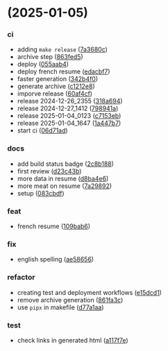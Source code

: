#  (2025-01-05)


### ci

* adding `make release` ([7a3680c](https://github.com/KINFOO/resume/commit/7a3680c355c5092ccb0d8bd0204aa1d5c9a1dbe8))
* archive step ([863fed5](https://github.com/KINFOO/resume/commit/863fed516c32de8d4bf4d3c75f35b9117e79e282))
* deploy ([055aab4](https://github.com/KINFOO/resume/commit/055aab444bd8a81c9760db8e7e9b561110ccc083))
* deploy french resume ([edacbf7](https://github.com/KINFOO/resume/commit/edacbf7981bb706b4e91908af567288142c95b4e))
* faster generation ([342b4f0](https://github.com/KINFOO/resume/commit/342b4f0d04e360edd53a19c896f787ba57878a89))
* generate archive ([c1212e8](https://github.com/KINFOO/resume/commit/c1212e8c461260fd062e3b53eda2cc48cef8e06b))
* imporve release ([60af4cf](https://github.com/KINFOO/resume/commit/60af4cfead4e7df23e0655cc84f4aa28575f2775))
* release 2024-12-26_2355 ([318a694](https://github.com/KINFOO/resume/commit/318a694e3736ba580a897619eb34226febdd3585))
* release 2024-12-27_1412 ([798941a](https://github.com/KINFOO/resume/commit/798941abc1bf700fe947cba0727f1353a650f50e))
* release 2025-01-04_0123 ([c7153eb](https://github.com/KINFOO/resume/commit/c7153eb51c6f066df24879ec379e36226a846dad))
* release 2025-01-04_1647 ([1a447b7](https://github.com/KINFOO/resume/commit/1a447b73347ee776752ec57b232446379307b215))
* start ci ([06d71ad](https://github.com/KINFOO/resume/commit/06d71adaf1c48d3d28f689927b924d71f5668c87))

### docs

* add build status badge ([2c8b188](https://github.com/KINFOO/resume/commit/2c8b188a03e472319d2fa5a94e9f4c18e5f6377c))
* first review ([d23c43b](https://github.com/KINFOO/resume/commit/d23c43b9f124c1b16f2305ac9e4eed037e4c6b10))
* more data in resume ([d8ba4e6](https://github.com/KINFOO/resume/commit/d8ba4e6a7392bd1c6bd1eebc2ad790796beda521))
* more meat on resume ([7a29892](https://github.com/KINFOO/resume/commit/7a29892d1b47e7bbcd824a983a8b2756afba8c43))
* setup ([083cbdf](https://github.com/KINFOO/resume/commit/083cbdf1c2ccb883927c368f0df45d26fe2a6f13))

### feat

* french resume ([109bab6](https://github.com/KINFOO/resume/commit/109bab6876e835b719b7a934a4ed9f5c9ca4a71b))

### fix

* english spelling ([ae58656](https://github.com/KINFOO/resume/commit/ae58656f44552e9e1f0df929049a105f0ade6760))

### refactor

* creating test and deployment workflows ([e15dcd1](https://github.com/KINFOO/resume/commit/e15dcd1a5db22537796925bb8c543b5b87f682b3))
* remove archive generation ([861fa3c](https://github.com/KINFOO/resume/commit/861fa3c11c8af8af0ea0762e83a8d5adceff5122))
* use `pipx` in makefile ([d77a1aa](https://github.com/KINFOO/resume/commit/d77a1aafce73fc92346da8896c0e1fa2f9748dbc))

### test

* check links in generated html ([a117f7e](https://github.com/KINFOO/resume/commit/a117f7e35f089ff5600ccda3fda9afbc6cb3ea92))



